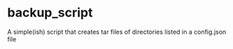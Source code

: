 # backup_script
A simple(ish) script that creates tar files of directories listed in a config.json file
